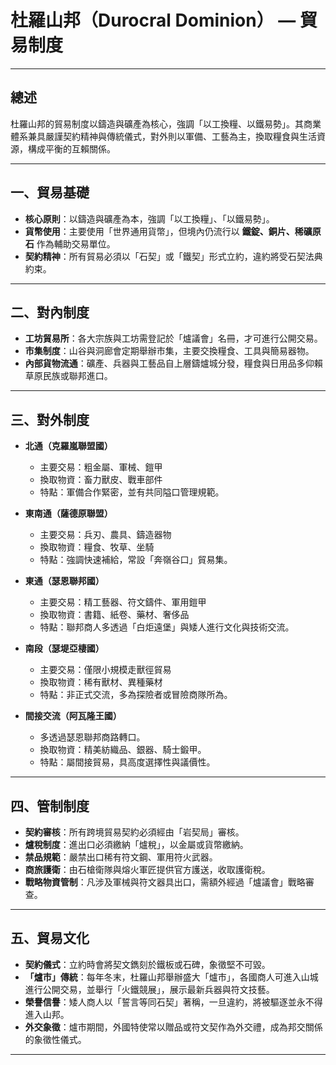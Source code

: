 # 杜羅山邦（Durocral Dominion） — 貿易制度

---

## 總述
杜羅山邦的貿易制度以鑄造與礦產為核心，強調「以工換糧、以鐵易勢」。其商業體系兼具嚴謹契約精神與傳統儀式，對外則以軍備、工藝為主，換取糧食與生活資源，構成平衡的互賴關係。

---

## 一、貿易基礎

- **核心原則**：以鑄造與礦產為本，強調「以工換糧」、「以鐵易勢」。
- **貨幣使用**：主要使用「世界通用貨幣」，但境內仍流行以 **鐵錠、銅片、稀礦原石** 作為輔助交易單位。
- **契約精神**：所有貿易必須以「石契」或「鐵契」形式立約，違約將受石契法典約束。

---

## 二、對內制度

- **工坊貿易所**：各大宗族與工坊需登記於「爐議會」名冊，才可進行公開交易。
- **市集制度**：山谷與洞廊會定期舉辦市集，主要交換糧食、工具與簡易器物。
- **內部貨物流通**：礦產、兵器與工藝品自上層鑄爐城分發，糧食與日用品多仰賴草原民族或聯邦進口。

---

## 三、對外制度

- **北通（克羅嵐聯盟國）**
  - 主要交易：粗金屬、軍械、鎧甲  
  - 換取物資：畜力獸皮、戰車部件  
  - 特點：軍備合作緊密，並有共同隘口管理規範。  

- **東南通（薩德原聯盟）**
  - 主要交易：兵刃、農具、鑄造器物  
  - 換取物資：糧食、牧草、坐騎  
  - 特點：強調快速補給，常設「奔嶺谷口」貿易集。  

- **東通（瑟恩聯邦國）**
  - 主要交易：精工藝器、符文鑄件、軍用鎧甲  
  - 換取物資：書籍、紙卷、藥材、奢侈品  
  - 特點：聯邦商人多透過「白炬遠堡」與矮人進行文化與技術交流。  

- **南段（瑟堤亞棲國）**
  - 主要交易：僅限小規模走獸徑貿易  
  - 換取物資：稀有獸材、異種藥材  
  - 特點：非正式交流，多為探險者或冒險商隊所為。  

- **間接交流（阿瓦隆王國）**
  - 多透過瑟恩聯邦商路轉口。  
  - 換取物資：精美紡織品、銀器、騎士鍛甲。  
  - 特點：屬間接貿易，具高度選擇性與議價性。  

---

## 四、管制制度

- **契約審核**：所有跨境貿易契約必須經由「岩契局」審核。  
- **爐稅制度**：進出口必須繳納「爐稅」，以金屬或貨幣繳納。  
- **禁品規範**：嚴禁出口稀有符文鋼、軍用符火武器。  
- **商旅護衛**：由石槍衛隊與熔火軍匠提供官方護送，收取護衛稅。  
- **戰略物資管制**：凡涉及軍械與符文器具出口，需額外經過「爐議會」戰略審查。  

---

## 五、貿易文化

- **契約儀式**：立約時會將契文鐫刻於鐵板或石碑，象徵堅不可毀。  
- **「爐市」傳統**：每年冬末，杜羅山邦舉辦盛大「爐市」，各國商人可進入山城進行公開交易，並舉行「火鐵競展」，展示最新兵器與符文技藝。  
- **榮譽信譽**：矮人商人以「誓言等同石契」著稱，一旦違約，將被驅逐並永不得進入山邦。  
- **外交象徵**：爐市期間，外國特使常以贈品或符文契作為外交禮，成為邦交關係的象徵性儀式。  

---
